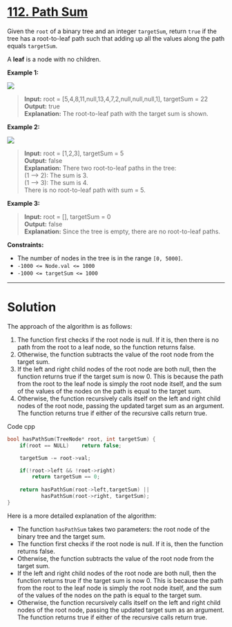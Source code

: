# [112. Path Sum](https://leetcode.com/problems/path-sum/)

Given the `root` of a binary tree and an integer `targetSum`, return `true` if the tree has a root-to-leaf path such that adding up all the values along the path equals `targetSum`.

A **leaf** is a node with no children.

 

**Example 1:**

![](https://assets.leetcode.com/uploads/2021/01/18/pathsum1.jpg)

> **Input:** root = [5,4,8,11,null,13,4,7,2,null,null,null,1], targetSum = 22<br>
> **Output:** true<br>
> **Explanation:** The root-to-leaf path with the target sum is shown.

**Example 2:**

![](https://assets.leetcode.com/uploads/2021/01/18/pathsum2.jpg)


> **Input:** root = [1,2,3], targetSum = 5<br>
> **Output:** false<br>
> **Explanation:** There two root-to-leaf paths in the tree:<br>
(1 --> 2): The sum is 3.<br>
(1 --> 3): The sum is 4.<br>
There is no root-to-leaf path with sum = 5.

**Example 3:**

> **Input:** root = [], targetSum = 0<br>
> **Output:** false<br>
> **Explanation:** Since the tree is empty, there are no root-to-leaf paths.
 

**Constraints:**

- The number of nodes in the tree is in the range `[0, 5000]`.
- `-1000 <= Node.val <= 1000`
- `-1000 <= targetSum <= 1000`
---
# Solution

The approach of the algorithm is as follows:

1. The function first checks if the root node is null. If it is, then there is no path from the root to a leaf node, so the function returns false.
2. Otherwise, the function subtracts the value of the root node from the target sum.
3. If the left and right child nodes of the root node are both null, then the function returns true if the target sum is now 0. This is because the path from the root to the leaf node is simply the root node itself, and the sum of the values of the nodes on the path is equal to the target sum.
4. Otherwise, the function recursively calls itself on the left and right child nodes of the root node, passing the updated target sum as an argument. The function returns true if either of the recursive calls return true.

Code cpp
```cpp
bool hasPathSum(TreeNode* root, int targetSum) {
    if(root == NULL)    return false;

    targetSum -= root->val;

    if(!root->left && !root->right)
        return targetSum == 0;
        
    return hasPathSum(root->left,targetSum) || 
           hasPathSum(root->right, targetSum);
}
```

Here is a more detailed explanation of the algorithm:

* The function `hasPathSum` takes two parameters: the root node of the binary tree and the target sum.
* The function first checks if the root node is null. If it is, then the function returns false.
* Otherwise, the function subtracts the value of the root node from the target sum.
* If the left and right child nodes of the root node are both null, then the function returns true if the target sum is now 0. This is because the path from the root to the leaf node is simply the root node itself, and the sum of the values of the nodes on the path is equal to the target sum.
* Otherwise, the function recursively calls itself on the left and right child nodes of the root node, passing the updated target sum as an argument. The function returns true if either of the recursive calls return true.

